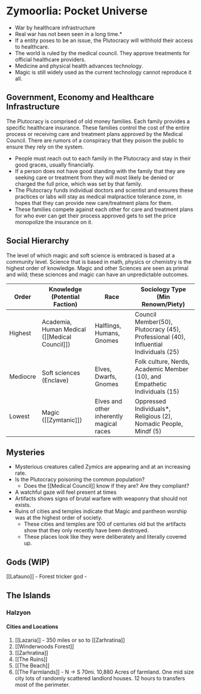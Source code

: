 

# Zymoorlia: Pocket Universe

- War by healthcare infrastructure 
- Real war has not been seen in a long time.* 
- If a entity poses to be an issue, the Plutocracy will withhold their access to healthcare.
- The world is ruled by the medical council. They approve treatments for official healthcare providers. 
- Medicine and physical health advances technology.
- Magic is still widely used as the current technology cannot reproduce it all.

## Government, Economy and Healthcare Infrastructure 
The Plutocracy is comprised of old money families. Each family provides a specific healthcare insurance. These families control the cost of the entire process or receiving care and treatment plans approved by the Medical Council. There are rumors of a conspiracy that they poison the public to ensure they rely on the system.
- People must reach out to each family in the Plutocracy and stay in their good graces, usually financially. 
- If a person does not have good standing with the family that they are seeking care or treatment from they will most likely be denied or charged the full price, which was set by that family. 
- The Plutocracy funds individual doctors and scientist and ensures these practices or labs will stay as medical malpractice tolerance zone, in hopes that they can provide new care/treatment plans for them. 
- These families compete against each other for care and treatment plans for who ever can get their process approved gets to set the price monopolize the insurance on it.

## Social Hierarchy 

The level of which magic and soft science is embraced is based at a community level. Science that is based in math, physics or chemistry is the highest order of knowledge. Magic and other Sciences are seen as primal and wild; these sciences and magic can have an unpredictable outcomes.

| Order |  Knowledge (Potential Faction) | Race | Sociology Type (Min Renown/Piety) |
| ---- | ---- | ---- | ---- |
| Highest | Academia, Human Medical ([[Medical Council]]) |  Halflings, Humans, Gnomes | Council Member(50), Plutocracy (45), Professional (40), Influential Individuals (25) |
| Mediocre | Soft sciences (Enclave) |  Elves, Dwarfs, Gnomes | Folk culture, Nerds, Academic Member (10), and Empathetic Individuals (15) |
| Lowest | Magic ([[Zymtanic]]) |  Elves and other inherently magical races | Oppressed Individuals*, Religious (2), Nomadic People, Mindf (5) |

## Mysteries
- Mysterious creatures called Zymics are appearing and at an increasing rate.
- Is the Plutocracy poisoning the common population?
	- Does the [[Medical Council]] know if they are? Are they compliant? 
- A watchful gaze will feel present at times
- Artifacts shows signs of brutal warfare with weaponry that should not exists. 
- Ruins of cities and temples indicate that Magic and pantheon worship was at the highest order of society. 
	- These cities and temples are 100 of centuries old but the artifacts show that they only recently have been destroyed. 
	- These places look like they were deliberately and literally covered up.

## Gods (WIP)

[[Lafauno]] - Forest tricker god - 

## The Islands
### Halzyon


#### Cities and Locations
1. [[Lazaria]] - 350 miles or so to [[Zarhratina]]
2. [[Winderwoods Forest]]
3. [[Zarhratina]]
4. [[The Ruins]] 
5. [[The Beach]]
6. [[The Farmlands]] - N -> S 70mi. 10,880 Acres of farmland. One mid size city lots of randomly scattered landlord houses. 12 hours to transfers most of the perimeter.


